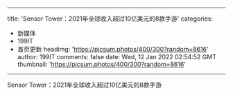 
---
title: 'Sensor Tower：2021年全球收入超过10亿美元的8款手游'
categories: 
 - 新媒体
 - 199IT
 - 首页更新
headimg: 'https://picsum.photos/400/300?random=8616'
author: 199IT
comments: false
date: Wed, 12 Jan 2022 02:54:52 GMT
thumbnail: 'https://picsum.photos/400/300?random=8616'
---

<div>   
Sensor Tower：2021年全球收入超过10亿美元的8款手游  
</div>
            
